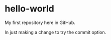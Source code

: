 # hello-world
My first repository here in GitHub.

In just making a change to try the commit option.
